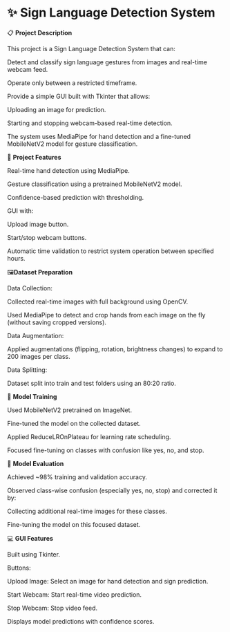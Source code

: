# ✨ Sign Language Detection System

📋 **Project Description**

This project is a Sign Language Detection System that can:

Detect and classify sign language gestures from images and real-time webcam feed.

Operate only between a restricted timeframe.

Provide a simple GUI built with Tkinter that allows:

Uploading an image for prediction.

Starting and stopping webcam-based real-time detection.

The system uses MediaPipe for hand detection and a fine-tuned MobileNetV2 model for gesture classification.

🔨 **Project Features**


Real-time hand detection using MediaPipe.

Gesture classification using a pretrained MobileNetV2 model.

Confidence-based prediction with thresholding.

GUI with:

  Upload image button.
  
  Start/stop webcam buttons.

Automatic time validation to restrict system operation between specified hours.


🖼️**Dataset Preparation**

Data Collection:

Collected real-time images with full background using OpenCV.

Used MediaPipe to detect and crop hands from each image on the fly (without saving cropped versions).


Data Augmentation:

Applied augmentations (flipping, rotation, brightness changes) to expand to 200 images per class.


Data Splitting:

Dataset split into train and test folders using an 80:20 ratio.

🧠 **Model Training**

Used MobileNetV2 pretrained on ImageNet.

Fine-tuned the model on the collected dataset.

Applied ReduceLROnPlateau for learning rate scheduling.

Focused fine-tuning on classes with confusion like yes, no, and stop.

🎯 **Model Evaluation**

Achieved ~98% training and validation accuracy.

Observed class-wise confusion (especially yes, no, stop) and corrected it by:

Collecting additional real-time images for these classes.

Fine-tuning the model on this focused dataset.

💻 **GUI Features**

Built using Tkinter.

Buttons:

Upload Image: Select an image for hand detection and sign prediction.

Start Webcam: Start real-time video prediction.

Stop Webcam: Stop video feed.

Displays model predictions with confidence scores.
